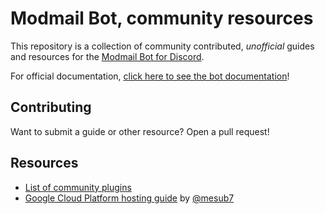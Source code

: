 # Modmail Bot, community resources
This repository is a collection of community contributed, *unofficial* guides and resources for the [Modmail Bot for Discord](https://github.com/dragory/modmailbot).

For official documentation, [click here to see the bot documentation](https://github.com/Dragory/modmailbot/blob/master/README.md)!

## Contributing
Want to submit a guide or other resource? Open a pull request!

## Resources
* [List of community plugins](./plugins.md)
* [Google Cloud Platform hosting guide](./GCP%20Guide.md) by [@mesub7](https://github.com/mesub7)
